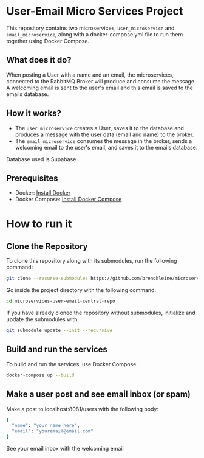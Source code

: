 # User-Email Micro Services Project

This repository contains two microservices, `user_microservice` and `email_microservice`, along with a docker-compose.yml file to run them together using Docker Compose.

## What does it do?
When posting a User with a name and an email, the microservices, connected to the RabbitMQ Broker will produce and consume the message.
A welcoming email is sent to the user's email and this email is saved to the emails database.

## How it works?
 - The `user_microservice` creates a User, saves it to the database and produces a message with the user data (email and name) to the broker.
 - The `email_microservice` consumes the message in the broker, sends a welcoming email to the user's email, and saves it to the emails database.

Database used is Supabase

## Prerequisites

- Docker: [Install Docker](https://docs.docker.com/get-docker/)
- Docker Compose: [Install Docker Compose](https://docs.docker.com/compose/install/)

# How to run it

## Clone the Repository

To clone this repository along with its submodules, run the following command:

```sh
git clone --recurse-submodules https://github.com/brenokleine/microservices-central-repo
```
Go inside the project directory with the following command:
```sh
cd microservices-user-email-central-repo
 ```

If you have already cloned the repository without submodules, initialize and update the submodules with:
```sh
git submodule update --init --recursive
```
## Build and run the services

To build and run the services, use Docker Compose:

```sh
docker-compose up --build
```

## Make a user post and see email inbox (or spam)
Make a post to localhost:8081/users with the following body:
```sh
{
  "name": "your name here",
  "email": "youremail@email.com"
}
```

See your email inbox with the welcoming email

